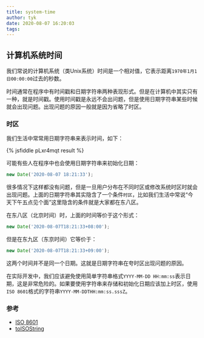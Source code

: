 ```yaml
---
title: system-time
author: tyk
date: 2020-08-07 16:20:03
tags:
---
```


## 计算机系统时间

我们常说的计算机系统（类Unix系统）时间是一个相对值，它表示距离`1970年1月1日00:00:00`过去的秒数。

时间通常在程序中有时间戳和日期字符串两种表现形式。但是在计算机中其实只有一种，就是时间戳。使用时间戳是永远不会出问题，但是使用日期字符串某些时候就会出现问题。出现问题的原因一般就是因为省略了时区。

### 时区

我们生活中常常用日期字符串来表示时间，如下：

{% jsfiddle pLxr4mqt result %}

可能有些人在程序中也会使用日期字符串来初始化日期：

```js
new Date('2020-08-07 18:21:33');
```

很多情况下这样都没有问题，但是一旦用户分布在不同时区或修改系统时区时就会出现问题。上面的日期字符串其实隐含了一个条件`时区`，比如我们生活中常说“今天下午五点见个面”这里隐含的条件就是大家都在东八区。

在东八区（北京时间）时，上面的时间等价于这个形式：

```js 
new Date('2020-08-07T18:21:33+08:00');
```

但是在东九区（东京时间）它等价于：

```js 
new Date('2020-08-07T18:21:33+09:00');
```

这两个时间并不是同一个日期。这就是日期字符串在夸时区出现问题的原因。

在实际开发中，我们应该避免使用简单字符串格式`YYYY-MM-DD HH:mm:ss`表示日期，这是非常危险的。如果要使用字符串来存储和初始化日期应该加上时区，使用`ISO 8601`格式的字符串`YYYY-MM-DDTHH:mm:ss.sssZ`。

### 参考 
- [ISO 8601](https://www.wikiwand.com/zh-hans/ISO_8601)
- [toISOString](https://developer.mozilla.org/zh-CN/docs/Web/JavaScript/Reference/Global_Objects/Date/toISOString)



